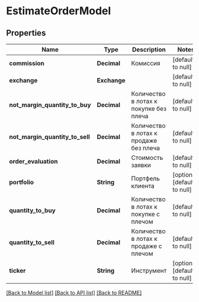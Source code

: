 # EstimateOrderModel

## Properties
Name | Type | Description | Notes
------------ | ------------- | ------------- | -------------
**commission** | **Decimal** | Комиссия | [default to null]
**exchange** | **Exchange** |  | [default to null]
**not_margin_quantity_to_buy** | **Decimal** | Количество в лотах к покупке без плеча | [default to null]
**not_margin_quantity_to_sell** | **Decimal** | Количество в лотах к продаже без плеча | [default to null]
**order_evaluation** | **Decimal** | Стоимость заявки | [default to null]
**portfolio** | **String** | Портфель клиента | [optional] [default to null]
**quantity_to_buy** | **Decimal** | Количество в лотах к покупке с плечом | [default to null]
**quantity_to_sell** | **Decimal** | Количество в лотах к продаже с плечом | [default to null]
**ticker** | **String** | Инструмент | [optional] [default to null]

[[Back to Model list]](../README.md#documentation-for-models) [[Back to API list]](../README.md#documentation-for-api-endpoints) [[Back to README]](../README.md)

